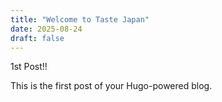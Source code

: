 ```yaml
---
title: "Welcome to Taste Japan"
date: 2025-08-24
draft: false
---
```


1st Post!!

This is the first post of your Hugo-powered blog.